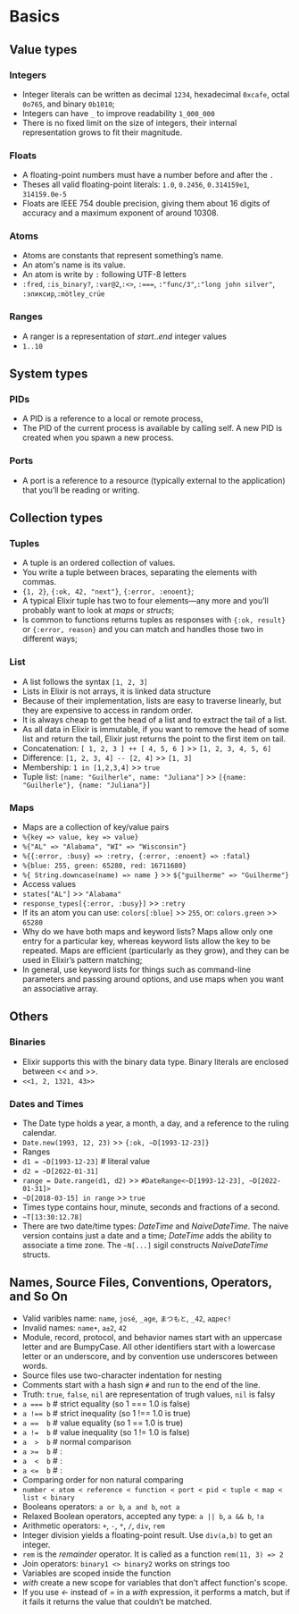 # Basics

## Value types

### Integers
- Integer literals can be written as decimal `1234`, hexadecimal `0xcafe`, octal `0o765`, and binary `0b1010`;
- Integers can have `_` to improve readability `1_000_000`
- There is no fixed limit on the size of integers, their internal representation grows to fit their magnitude.

### Floats
- A floating-point numbers must have a number before and after the `.`
- Theses all valid floating-point literals: `1.0`, `0.2456`, `0.314159e1`, `314159.0e-5`
- Floats are IEEE 754 double precision, giving them about 16 digits of accuracy and a maximum exponent of around 10308.

### Atoms
- Atoms are constants that represent something’s name.
- An atom's name is its value.
- An atom is write by `:` following UTF-8 letters
- `:fred​`, ​`:is_binary?`, ​`:var@2`, ​`:<>`, ​`:===​`, ​`:"func/3"`, ​`:"long john silver"`, ​`:эликсир`,​ ​`:mötley_crüe​`

### Ranges
- A ranger is a representation of _start_.._end_ integer values
- `1..10`

## System types 

### PIDs
- A PID is a reference to a local or remote process, 
- The PID of the current process is available by calling self. A new PID is created when you spawn a new process.

### Ports
- A port is a reference to a resource (typically external to the application) that you’ll be reading or writing. 

## Collection types

### Tuples
- A tuple is an ordered collection of values. 
- You write a tuple between braces, separating the elements with commas.
- `{1, 2}`, `{​:ok​, 42, ​"​​next"​}`, `{​:error​, ​:enoent​}`;
- A typical Elixir tuple has two to four elements—any more and you’ll probably want to look at _maps_ or _structs_;
- Is common to functions returns tuples as responses with `{:ok, result}` or `{:error, reason}` and you can match and handles those two in different ways;

### List
- A list follows the syntax `[1, 2, 3]`
- Lists in Elixir is not arrays, it is linked data structure
- Because of their implementation, lists are easy to traverse linearly, but they are expensive to access in random order.
- It is always cheap to get the head of a list and to extract the tail of a list.
- As all data in Elixir is immutable, if you want to remove the head of some list and return the tail, Elixir just returns the point to the first item on tail. 
- Concatenation​: `[ 1, 2, 3 ] ++ [ 4, 5, 6 ]` >> `[1, 2, 3, 4, 5, 6]`
- Difference: `[1, 2, 3, 4] -- [2, 4]` >> `[1, 3]`​
- Membership: `1 ​in​ [1,2,3,4]` >> `true`
- Tuple list: `[name: "Guilherle", name: "Juliana"]` >> `[{name: "Guilherle"}, {name: "Juliana"}]`

### Maps
- Maps are a collection of key/value pairs
- `%{key => value, key => value}`
- `%{"AL" => "Alabama", "WI" => "Wisconsin"}`
- `%{{:error, :busy} => :retry, {:error, :enoent} => :fatal}`
- `%{blue: 255, green: 65280, red: 16711680}`
- `%{ String.downcase(name) => name }` >> `${"guilherme" => "Guilherme"}`
- Access values
- `states["AL"]` >> `"Alabama"`
- `response_types[{:error, :busy}]` >> `:retry`
- If its an atom you can use: `colors[:blue]` >> `255`, or: `colors.green` >> `65280`
- Why do we have both maps and keyword lists? Maps allow only one entry for a particular key, whereas keyword lists allow the key to be repeated. Maps are efficient (particularly as they grow), and they can be used in Elixir’s pattern matching;
- In general, use keyword lists for things such as command-line parameters and passing around options, and use maps when you want an associative array.

## Others

### Binaries
- Elixir supports this with the binary data type. Binary literals are enclosed between << and >>.
- `<<1, 2, 1321, 43>>`

### Dates and Times 
- The Date type holds a year, a month, a day, and a reference to the ruling calendar.
- `Date.new(1993, 12, 23)` >> `​{:ok, ~D[1993-12-23]}`
- Ranges
- `d1 = ~D[1993-12-23]` # literal value
- `d2 = ~D[2022-01-31]` 
- `range = Date.range(d1, d2)` >> `#DateRange<~D[1993-12-23], ~D[2022-01-31]>`
- `~​D[2018-03-15] ​in​ range` >> `true`
- Times type contains hour, minute, seconds and fractions of a second.
- `~T[13:30:12.78]`
- There are two date/time types: _DateTime_ and _NaiveDateTime_. The naive version contains just a date and a time; _DateTime_ adds the ability to associate a time zone. The `~N[...]` sigil constructs _NaiveDateTime_ structs.

## Names, Source Files, Conventions, Operators, and So On
- Valid varibles name: `name`, `josé`, `_age`, `まつもと`, `_42`, `адрес!`
- Invalid names: `name•`, `a±2`, `42`
- Module, record, protocol, and behavior names start with an uppercase letter and are BumpyCase. All other identifiers start with a lowercase letter or an underscore, and by convention use underscores between words.
- Source files use two-character indentation for nesting
- Comments start with a hash sign `#` and run to the end of the line.
- Truth: `true`, `false`, `nil` are representation of trugh values, `nil` is falsy
- `a === b` # strict equality   (so 1 === 1.0 is false)​ ​  
- `a !== b` # strict inequality (so 1 !== 1.0 is true)​ 
- `a ==  b` # value equality    (so 1 ==  1.0 is true)​
- `a !=  b` # value inequality  (so 1 !=  1.0 is false)​
- `a  >  b` # normal comparison​ ​  
- `a >=  b` # :​ ​  
- `a  <  b` # :​ ​  
- `a <=  b` # :​
- Comparing order for non natural comparing
- `number < atom < reference < function < port < pid < tuple < map < list < binary`
- Booleans operators: `a or b`, `a and b`, `not a`
- Relaxed Boolean operators, accepted any type: `a || b`, `a && b`, `!a`
- Arithmetic operators: `+`, `-`, `*`, `/`, `div`, `rem`
- Integer division yields a floating-point result. Use `div(a,b)` to get an integer. 
- `rem` is the _remainder_ operator. It is called as a function `rem(11, 3) => 2`
- Join operators: `binary1 <> binary2` works on strings too
- Variables are scoped inside the function
- _with_ create a new scope for variables that don't affect function's scope.
- If you use _<-_ instead of _=_ in a _with_ expression, it performs a match, but if it fails it returns the value that couldn’t be matched.
